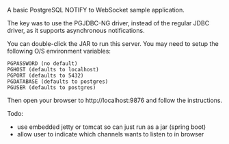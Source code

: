 A basic PostgreSQL NOTIFY to WebSocket sample application.

The key was to use the PGJDBC-NG driver, instead of the regular JDBC driver, as it supports asynchronous notifications.

You can double-click the JAR to run this server. You may need to setup the following O/S environment variables:

    PGPASSWORD (no default)
    PGHOST (defaults to localhost)
    PGPORT (defaults to 5432)
    PGDATABASE (defaults to postgres)
    PGUSER (defaults to postgres)

Then open your browser to http://localhost:9876 and follow the instructions.

Todo:

- use embedded jetty or tomcat so can just run as a jar (spring boot)
- allow user to indicate which channels wants to listen to in browser


